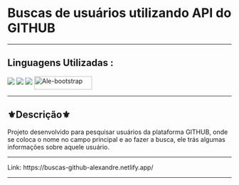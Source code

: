 <h1> Buscas de usuários utilizando API do GITHUB</h1>
<hr>
<h2>Linguagens Utilizadas :</h2>

<div style="display: inline_block">
  <img src="https://img.shields.io/badge/HTML5-E34F26?style=for-the-badge&logo=html5&logoColor=white"></img> 
  <img src="https://img.shields.io/badge/Sass-CC6699?style=for-the-badge&logo=sass&logoColor=white"></img>
  <img src="https://img.shields.io/badge/JavaScript-F7DF1E?style=for-the-badge&logo=javascript&logoColor=black"></img>
   <img align="center" alt="Ale-bootstrap" height="30" width="130" src="https://img.shields.io/badge/Bootstrap-563D7C?style=for-the-badge&logo=bootstrap&logoColor=white">
</div>
<hr>
<h2>⚜️Descrição⚜️</h2>
<p>Projeto desenvolvido para pesquisar usuários da plataforma GITHUB, onde se coloca o nome no campo principal e ao fazer a busca, ele trás algumas informações sobre aquele usuário.</p>
<hr>
Link: https://buscas-github-alexandre.netlify.app/
<hr>

